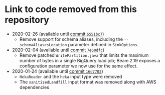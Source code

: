 # Link to code removed from this repository

- 2020-02-26 (available until [commit `6551bc7`](https://github.com/mozilla/gcp-ingestion/tree/6551bc737b2b3c9a3d49c6442d8a8bea2e62ef17))
  - Remove support for schema aliases, including the `--schemaAliasesLocation`
    parameter defined in `SinkOptions`.
- 2020-02-04 (available until [commit `7e60dfc`](https://github.com/mozilla/gcp-ingestion/tree/7e60dfcd2dd8f67ca97e44b42468d8550960906f))
  - Remove patched `WritePartition.java` that limits the maximum number of bytes
    in a single BigQuery load job; Beam 2.19 exposes a configuration parameter
    we now use for the same effect.
- 2020-01-24 (available until [commit `16d7702`](https://github.com/mozilla/gcp-ingestion/tree/16d770233c073af07c9b0f7ca6f9a1b4080d71d3))
  - `HekaReader` and the `heka` input type were removed
  - The `sanitizedLandfill` input format was removed along with AWS dependencies
